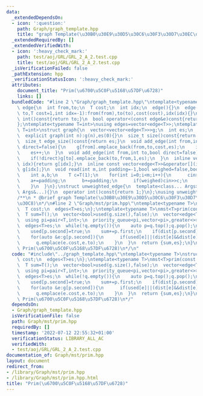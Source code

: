 ```yaml
---
data:
  _extendedDependsOn:
  - icon: ':question:'
    path: Graph/graph_template.hpp
    title: "graph Template(\u30B0\u30E9\u30D5\u30C6\u30F3\u30D7\u30EC\u30FC\u30C8)"
  _extendedRequiredBy: []
  _extendedVerifiedWith:
  - icon: ':heavy_check_mark:'
    path: test/aoj/GRL/GRL_2_A_2.test.cpp
    title: test/aoj/GRL/GRL_2_A_2.test.cpp
  _isVerificationFailed: false
  _pathExtension: hpp
  _verificationStatusIcon: ':heavy_check_mark:'
  attributes:
    document_title: "Prim(\u6700\u5C0F\u5168\u57DF\u6728)"
    links: []
  bundledCode: "#line 2 \"Graph/graph_template.hpp\"\ntemplate<typename T=int>\nstruct\
    \ edge{\n  int from,to;\n  T cost;\n  int idx;\n  edge(){}\n  edge(int from,int\
    \ to,T cost=1,int idx=-1):from(from),to(to),cost(cost),idx(idx){}\n  operator\
    \ int()const{return to;}\n  bool operator<(const edge&e)const{return cost<e.cost;}\n\
    };\ntemplate<typename T=int>\nusing edges=vector<edge<T>>;\ntemplate<typename\
    \ T=int>\nstruct graph{\n  vector<vector<edge<T>>>g;\n  int es;\n  graph(){}\n\
    \  explicit graph(int n):g(n),es(0){}\n  size_t size()const{return g.size();}\n\
    \  size_t edge_size()const{return es;}\n  void add_edge(int from,int to,T cost=1,bool\
    \ direct=false){\n    g[from].emplace_back(from,to,cost,es);\n    if(!direct)g[to].emplace_back(to,from,cost,es);\n\
    \    es++;\n  }\n  void add_edge(int from,int to,bool direct=false){\n    g[from].emplace_back(from,to,1,es);\n\
    \    if(!direct)g[to].emplace_back(to,from,1,es);\n  }\n  inline vector<edge<T>>&operator[](int\
    \ idx){return g[idx];}\n  inline const vector<edge<T>>&operator[](int idx)const{return\
    \ g[idx];}\n  void read(int m,int padding=-1,bool weighed=false,bool direct=false){\n\
    \    int a,b;\n    T c=T(1);\n    for(int i=0;i<m;i++){\n      cin>>a>>b;\n  \
    \    a+=padding;\n      b+=padding;\n      if(weighed)cin>>c;\n      add_edge(a,b,c,direct);\n\
    \    }\n  }\n};\nstruct unweighted_edge{\n  template<class... Args>unweighted_edge(const\
    \ Args&...){}\n  operator int()const{return 1;}\n};\nusing unweighted_graph=graph<unweighted_edge>;\n\
    /**\n * @brief graph Template(\u30B0\u30E9\u30D5\u30C6\u30F3\u30D7\u30EC\u30FC\
    \u30C8)\n*/\n#line 2 \"Graph/mst/prim.hpp\"\ntemplate<typename T>\nstruct mst{\n\
    \  T cost;\n  edges<T>es;\n};\ntemplate<typename T>\nmst<T>prim(const graph<T>&g){\n\
    \  T sum=T();\n  vector<bool>used(g.size(),false);\n  vector<edge<T>>dist(g.size());\n\
    \  using pi=pair<T,int>;\n  priority_queue<pi,vector<pi>,greater<>>q;\n  q.emplace(T(),0);\n\
    \  edges<T>es;\n  while(!q.empty()){\n    auto p=q.top();q.pop();\n    if(used[p.second])continue;\n\
    \    used[p.second]=true;\n    sum+=p.first;\n    if(dist[p.second])es.emplace_back(dist[p.second]);\n\
    \    for(auto &e:g[p.second]){\n      if(used[e]||(dist[e]&&dist[e].cost<=e.cost))continue;\n\
    \      q.emplace(e.cost,e.to);\n    }\n  }\n  return {sum,es};\n}\n/**\n * @brief\
    \ Prim(\u6700\u5C0F\u5168\u57DF\u6728)\n*/\n"
  code: "#include\"../graph_template.hpp\"\ntemplate<typename T>\nstruct mst{\n  T\
    \ cost;\n  edges<T>es;\n};\ntemplate<typename T>\nmst<T>prim(const graph<T>&g){\n\
    \  T sum=T();\n  vector<bool>used(g.size(),false);\n  vector<edge<T>>dist(g.size());\n\
    \  using pi=pair<T,int>;\n  priority_queue<pi,vector<pi>,greater<>>q;\n  q.emplace(T(),0);\n\
    \  edges<T>es;\n  while(!q.empty()){\n    auto p=q.top();q.pop();\n    if(used[p.second])continue;\n\
    \    used[p.second]=true;\n    sum+=p.first;\n    if(dist[p.second])es.emplace_back(dist[p.second]);\n\
    \    for(auto &e:g[p.second]){\n      if(used[e]||(dist[e]&&dist[e].cost<=e.cost))continue;\n\
    \      q.emplace(e.cost,e.to);\n    }\n  }\n  return {sum,es};\n}\n/**\n * @brief\
    \ Prim(\u6700\u5C0F\u5168\u57DF\u6728)\n*/"
  dependsOn:
  - Graph/graph_template.hpp
  isVerificationFile: false
  path: Graph/mst/prim.hpp
  requiredBy: []
  timestamp: '2022-07-12 22:55:32+01:00'
  verificationStatus: LIBRARY_ALL_AC
  verifiedWith:
  - test/aoj/GRL/GRL_2_A_2.test.cpp
documentation_of: Graph/mst/prim.hpp
layout: document
redirect_from:
- /library/Graph/mst/prim.hpp
- /library/Graph/mst/prim.hpp.html
title: "Prim(\u6700\u5C0F\u5168\u57DF\u6728)"
---
```

